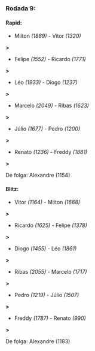 ### Rodada 9:

#### Rapid:

* Milton *(1889)*     -     Vitor *(1320)*

 **>** 
* Felipe *(1552)*     -     Ricardo *(1771)*

 **>** 
* Léo *(1933)*     -     Diogo *(1237)*

 **>** 
* Marcelo *(2049)*     -     Ribas *(1623)*

 **>** 
* Júlio *(1677)*     -     Pedro *(1200)*

 **>** 
* Renato *(1236)*     -     Freddy *(1881)*

 **>** 

De folga: Alexandre (1154)

#### Blitz:

* Vitor *(1164)*     -     Milton *(1668)*

 **>** 
* Ricardo *(1625)*     -     Felipe *(1378)*

 **>** 
* Diogo *(1455)*     -     Léo *(1861)*

 **>** 
* Ribas *(2055)*     -     Marcelo *(1717)*

 **>** 
* Pedro *(1219)*     -     Júlio *(1507)*

 **>** 
* Freddy *(1787)*     -     Renato *(990)*

 **>** 

De folga: Alexandre (1183)

